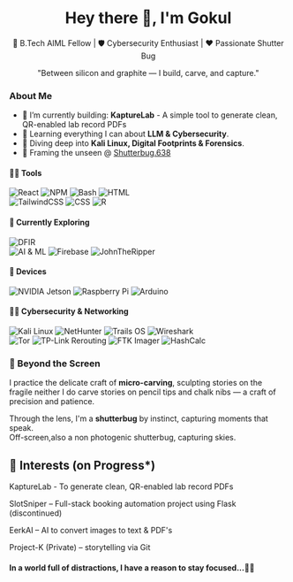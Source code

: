 
<h1 align="center">Hey there 👋, I'm Gokul</h1>

<p align="center">
  🚀 B.Tech AIML Fellow | 🛡️ Cybersecurity Enthusiast | ❤️ Passionate Shutter Bug
</p>

<p align="center">
  "Between silicon and graphite — I build, carve, and capture."
</p>


### About Me

- 🔭 I’m currently building: **KaptureLab** - A simple tool to generate clean, QR-enabled lab record PDFs 
- 🌱 Learning everything I can about **LLM & Cybersecurity**.
- 📖 Diving deep into **Kali Linux, Digital Footprints & Forensics**.
- 📸 Framing the unseen @ [Shutterbug.638](https://www.instagram.com/shutterbug.638/)


#### 👨‍💻 Tools 
![React](https://img.shields.io/badge/React-20232A?style=flat&logo=react&logoColor=61DAFB)
![NPM](https://img.shields.io/badge/NPM-CB3837?style=flat&logo=npm&logoColor=white)
![Bash](https://img.shields.io/badge/Bash-4EAA25?style=flat&logo=gnubash&logoColor=white)
![HTML](https://img.shields.io/badge/HTML5-E34F26?style=flat&logo=html5&logoColor=white)  
![TailwindCSS](https://img.shields.io/badge/Tailwind_CSS-38B2AC?style=flat&logo=tailwind-css&logoColor=white)
![CSS](https://img.shields.io/badge/CSS3-1572B6?style=flat&logo=css3&logoColor=white)
![R](https://img.shields.io/badge/R-276DC3?style=flat&logo=r&logoColor=white)

#### 🧪 Currently Exploring  
![DFIR](https://img.shields.io/badge/DFIR-Digital%20Forensics%20%26%20Incident%20Response-003B49?style=flat&logo=virustotal&logoColor=white)  
![AI & ML](https://img.shields.io/badge/AI%20%26%20ML-007ACC?style=flat&logo=tensorflow&logoColor=white)
![Firebase](https://img.shields.io/badge/Firebase-FFCA28?style=flat&logo=firebase&logoColor=black)
![JohnTheRipper](https://img.shields.io/badge/John_The_Ripper-333333?style=flat&logo=hackthebox&logoColor=green)



#### 🔌 Devices  
![NVIDIA Jetson](https://img.shields.io/badge/NVIDIA%20Jetson-76B900?style=flat&logo=nvidia&logoColor=white)
![Raspberry Pi](https://img.shields.io/badge/Raspberry%20Pi-A22846?style=flat&logo=raspberrypi&logoColor=white)
![Arduino](https://img.shields.io/badge/Arduino-00979D?style=flat&logo=arduino&logoColor=white)


#### 🕵️‍♂️ Cybersecurity & Networking  
![Kali Linux](https://img.shields.io/badge/Kali_Linux-557C94?style=flat&logo=kalilinux&logoColor=white)
![NetHunter](https://img.shields.io/badge/Kali%20NetHunter-FFFFFF?style=flat&logo=kalilinux&logoColor=black)
![Trails OS](https://img.shields.io/badge/Trails%20OS-004B8D?style=flat&logo=linux&logoColor=white)
![Wireshark](https://img.shields.io/badge/Wireshark-1679A7?style=flat&logo=wireshark&logoColor=white)  
![Tor](https://img.shields.io/badge/Tor-7D4698?style=flat&logo=torproject&logoColor=white)
![TP-Link Rerouting](https://img.shields.io/badge/TP--Link%20Router%20Tools-1E8CFF?style=flat&logo=tp-link&logoColor=white)
![FTK Imager](https://img.shields.io/badge/FTK%20Imager-003B49?style=flat&logo=data:image/png;base64,INSERT_BASE64_ENCODED_LOGO_HERE)
![HashCalc](https://img.shields.io/badge/HashCalc-1E90FF?style=flat&logo=windows&logoColor=white)

### 🎨 Beyond the Screen

I practice the delicate craft of **micro-carving**, sculpting stories on the fragile
neither I do carve stories on pencil tips and chalk nibs — a craft of precision and patience.

Through the lens, I'm a **shutterbug** by instinct, capturing moments that speak.  
Off-screen,also a non photogenic shutterbug, capturing skies.


## 🧠 Interests (on Progress*)

KaptureLab - To generate clean, QR-enabled lab record PDFs 

SlotSniper – Full-stack booking automation project using Flask (discontinued)

EerkAI – AI to convert images to text & PDF's

Project-K (Private) – storytelling via Git

#### In a world full of distractions, I have a reason to stay focused...🤍✨
